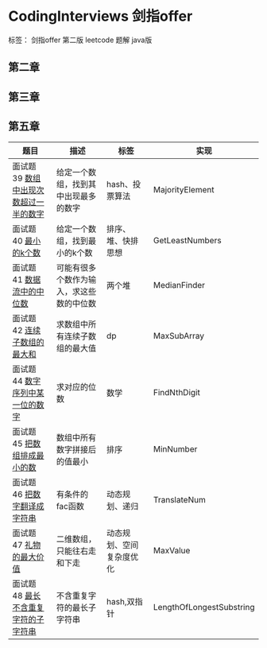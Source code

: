# CodingInterviews 剑指offer
标签： 剑指offer 第二版 leetcode 题解 java版
## 第二章

## 第三章

## 第五章
|题目|描述|标签|实现|
|---|---|---|---|
|面试题 39 [数组中出现次数超过一半的数字](https://leetcode-cn.com/problems/shu-zu-zhong-chu-xian-ci-shu-chao-guo-yi-ban-de-shu-zi-lcof/)|给定一个数组，找到其中出现最多的数字|hash、投票算法|MajorityElement|
|面试题 40 [最小的k个数](https://leetcode-cn.com/problems/zui-xiao-de-kge-shu-lcof/)|给定一个数组，找到最小的k个数|排序、堆、快排思想|GetLeastNumbers|
|面试题 41 [数据流中的中位数](https://leetcode-cn.com/problems/shu-ju-liu-zhong-de-zhong-wei-shu-lcof/)|可能有很多个数作为输入，求这些数的中位数|两个堆|MedianFinder|
|面试题 42 [连续子数组的最大和](https://leetcode-cn.com/problems/lian-xu-zi-shu-zu-de-zui-da-he-lcof/)|求数组中所有连续子数组的最大值|dp|MaxSubArray|
|面试题 44 [数字序列中某一位的数字](https://leetcode-cn.com/problems/shu-zi-xu-lie-zhong-mou-yi-wei-de-shu-zi-lcof/)|求对应的位数|数学|FindNthDigit|
|面试题 45 [把数组排成最小的数](https://leetcode-cn.com/problems/ba-shu-zu-pai-cheng-zui-xiao-de-shu-lcof/)|数组中所有数字拼接后的值最小|排序|MinNumber|
|面试题 46 [把数字翻译成字符串](https://leetcode-cn.com/problems/ba-shu-zi-fan-yi-cheng-zi-fu-chuan-lcof/)|有条件的fac函数|动态规划、递归|TranslateNum|
|面试题 47 [礼物的最大价值](https://leetcode-cn.com/problems/li-wu-de-zui-da-jie-zhi-lcof/)|二维数组，只能往右走和下走|动态规划、空间复杂度优化|MaxValue|
|面试题 48 [最长不含重复字符的子字符串](https://leetcode-cn.com/problems/zui-chang-bu-han-zhong-fu-zi-fu-de-zi-zi-fu-chuan-lcof/)|不含重复字符的最长子字符串|hash,双指针|LengthOfLongestSubstring|